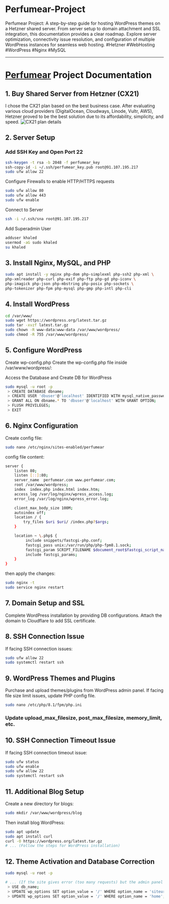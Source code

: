 # Perfumear-Project
Perfumear Project: A step-by-step guide for hosting WordPress themes on a Hetzner shared server. From server setup to domain attachment and SSL integration, this documentation provides a clear roadmap. Explore server optimization, connectivity issue resolution, and configuration of multiple WordPress instances for seamless web hosting. #Hetzner #WebHosting #WordPress #Nginx #MySQL

---

# [Perfumear](https://www.perfumear.com) Project Documentation

## 1. Buy Shared Server from Hetzner (CX21)

I chose the CX21 plan based on the best business case. After evaluating various cloud providers (DigitalOcean, Cloudways, Linode, Vultr, AWS), Hetzner proved to be the best solution due to its affordability, simplicity, and speed.
![CX21 plan details](https://cdn13674555.blazingcdn.net/Docs/CX21.PNG)

## 2. Server Setup

### Add SSH Key and Open Port 22

```bash
ssh-keygen -t rsa -b 2048 -f perfumear_key
ssh-copy-id -i ~/.ssh/perfumear_key.pub root@91.107.195.217
sudo ufw allow 22
```
Configure Firewalls to enable HTTP/HTTPS requests
```bash
sudo ufw allow 80
sudo ufw allow 443
sudo ufw enable
```
Connect to Server
```bash
ssh -i ~/.ssh/sna root@91.107.195.217
```
Add Superadmin User
```bash
adduser khaled
usermod -aG sudo khaled
su khaled
```
## 3. Install Nginx, MySQL, and PHP
```bash
sudo apt install -y nginx php-dom php-simplexml php-ssh2 php-xml \
php-xmlreader php-curl php-exif php-ftp php-gd php-iconv \
php-imagick php-json php-mbstring php-posix php-sockets \
php-tokenizer php-fpm php-mysql php-gmp php-intl php-cli
```
## 4. Install WordPress
```bash
cd /var/www/
sudo wget https://wordpress.org/latest.tar.gz
sudo tar -xvzf latest.tar.gz
sudo chown -R www-data:www-data /var/www/wordpress/
sudo chmod -R 755 /var/www/wordpress/
```
## 5. Configure WordPress
Create wp-config.php
Create the wp-config.php file inside /var/www/wordpress/:
<?php
/**
 * The base configuration for WordPress
 *
 * The wp-config.php creation script uses this file during the installation.
 * You don't have to use the web site, you can copy this file to "wp-config.php"
 * and fill in the values.
 *
 * This file contains the following configurations:
 *
 * * Database settings
 * * Secret keys
 * * Database table prefix
 * * ABSPATH
 *
 * @link https://wordpress.org/documentation/article/editing-wp-config-php/
 *
 * @package WordPress
 */

// ** Database settings - You can get this info from your web host ** //
/** The name of the database for WordPress */
define( 'DB_NAME', ‘db_name’);

/** Database username */
define( 'DB_USER', ‘db_user’);

/** Database password */
define( 'DB_PASSWORD', ‘db_password’);

/** Database hostname */
define( 'DB_HOST', 'localhost' );

/** Database charset to use in creating database tables. */
define( 'DB_CHARSET', 'utf8mb4' );

/** The database collate type. Don't change this if in doubt. */
define( 'DB_COLLATE', '' );

/**#@+
 * Authentication unique keys and salts.
 *
 * Change these to different unique phrases! You can generate these using
 * the {@link https://api.wordpress.org/secret-key/1.1/salt/ WordPress.org secret-key service}.
 *
 * You can change these at any point in time to invalidate all existing cookies.
 * This will force all users to have to log in again.
 *
 * @since 2.6.0
 */
define( 'AUTH_KEY',         '-----------------------------------------' );
define( 'SECURE_AUTH_KEY',  '-----------------------------------------' );
define( 'LOGGED_IN_KEY',    '-----------------------------------------' );
define( 'NONCE_KEY',        '-----------------------------------------' );
define( 'AUTH_SALT',        '-----------------------------------------' );
define( 'SECURE_AUTH_SALT', '-----------------------------------------' );
define( 'LOGGED_IN_SALT',   '-----------------------------------------' );
define( 'NONCE_SALT',       '-----------------------------------------' );

/**#@-*/

/**
 * WordPress database table prefix.
 *
 * You can have multiple installations in one database if you give each
 * a unique prefix. Only numbers, letters, and underscores please!
 */
$table_prefix = 'wp_';

/**
 * For developers: WordPress debugging mode.
 *
 * Change this to true to enable the display of notices during development.
 * It is strongly recommended that plugin and theme developers use WP_DEBUG
 * in their development environments.
 *
 * For information on other constants that can be used for debugging,
 * visit the documentation.
 *
 * @link https://wordpress.org/documentation/article/debugging-in-wordpress/
 */
define( 'WP_DEBUG', false );

/* Add any custom values between this line and the "stop editing" line. */



/* That's all, stop editing! Happy publishing. */

/** Absolute path to the WordPress directory. */
if ( ! defined( 'ABSPATH' ) ) {
        define( 'ABSPATH', __DIR__ . '/' );
}

/** Sets up WordPress vars and included files. */
require_once ABSPATH . 'wp-settings.php';
?>

Access the Database and Create DB for WordPress
```bash
sudo mysql -u root -p
 > CREATE DATABASE dbname;
 > CREATE USER 'dbuser'@'localhost' IDENTIFIED WITH mysql_native_password BY 'dbpassword';
 > GRANT ALL ON dbname.* TO 'dbuser'@'localhost' WITH GRANT OPTION;
 > FLUSH PRIVILEGES;
 > EXIT
```
## 6. Nginx Configuration
Create config file:
```bash
sudo nano /etc/nginx/sites-enabled/perfumear
```
config file content:
```bash
server {
    listen 80;
    listen [::]:80;
    server_name  perfumear.com www.perfumear.com;
    root /var/www/wordpress;
    index  index.php index.html index.htm;
    access_log /var/log/nginx/wpress_access.log;
    error_log /var/log/nginx/wpress_error.log;

    client_max_body_size 100M;
    autoindex off;
    location / {
        try_files $uri $uri/ /index.php?$args;
    }

    location ~ \.php$ {
         include snippets/fastcgi-php.conf;
         fastcgi_pass unix:/var/run/php/php-fpm8.1.sock;
         fastcgi_param SCRIPT_FILENAME $document_root$fastcgi_script_name;
         include fastcgi_params;
    }
}
```
then apply the changes:
```bash
sudo nginx -t
sudo service nginx restart
```
## 7. Domain Setup and SSL
Complete WordPress installation by providing DB configurations. Attach the domain to Cloudflare to add SSL certificate.
## 8. SSH Connection Issue
If facing SSH connection issues:
```bash
sudo ufw allow 22
sudo systemctl restart ssh
```
## 9. WordPress Themes and Plugins
Purchase and upload themes/plugins from WordPress admin panel. If facing file size limit issues, update PHP config file.
```bash
sudo nano /etc/php/8.1/fpm/php.ini
```
### Update upload_max_filesize, post_max_filesize, memory_limit, etc.
## 10. SSH Connection Timeout Issue
If facing SSH connection timeout issue:
```bash
sudo ufw status
sudo ufw enable
sudo ufw allow 22
sudo systemctl restart ssh
```
## 11. Additional Blog Setup
Create a new directory for blogs:
```bash
sudo mkdir /var/www/wordpress/blog
```
Then install blog WordPress:
```bash
sudo apt update
sudo apt install curl
curl -O https://wordpress.org/latest.tar.gz
# ... (Follow the steps for WordPress installation)
```
## 12. Theme Activation and Database Correction
```bash
sudo mysql -u root -p

# ... (If the site gives error (too many requests) but the admin panel works good, update next database records)
 > USE db_name;
 > UPDATE wp_options SET option_value = '/' WHERE option_name = 'siteurl';
 > UPDATE wp_options SET option_value = '/' WHERE option_name = 'home';
```
